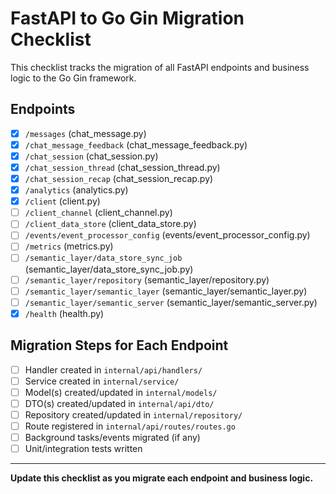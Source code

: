 # FastAPI to Go Gin Migration Checklist

This checklist tracks the migration of all FastAPI endpoints and business logic to the Go Gin framework.

## Endpoints

- [x] `/messages` (chat_message.py)
- [x] `/chat_message_feedback` (chat_message_feedback.py)
- [x] `/chat_session` (chat_session.py)
- [x] `/chat_session_thread` (chat_session_thread.py)
- [x] `/chat_session_recap` (chat_session_recap.py)
- [x] `/analytics` (analytics.py)
- [x] `/client` (client.py)
- [ ] `/client_channel` (client_channel.py)
- [ ] `/client_data_store` (client_data_store.py)
- [ ] `/events/event_processor_config` (events/event_processor_config.py)
- [ ] `/metrics` (metrics.py)
- [ ] `/semantic_layer/data_store_sync_job` (semantic_layer/data_store_sync_job.py)
- [ ] `/semantic_layer/repository` (semantic_layer/repository.py)
- [ ] `/semantic_layer/semantic_layer` (semantic_layer/semantic_layer.py)
- [ ] `/semantic_layer/semantic_server` (semantic_layer/semantic_server.py)
- [x] `/health` (health.py)

## Migration Steps for Each Endpoint

- [ ] Handler created in `internal/api/handlers/`
- [ ] Service created in `internal/service/`
- [ ] Model(s) created/updated in `internal/models/`
- [ ] DTO(s) created/updated in `internal/api/dto/`
- [ ] Repository created/updated in `internal/repository/`
- [ ] Route registered in `internal/api/routes/routes.go`
- [ ] Background tasks/events migrated (if any)
- [ ] Unit/integration tests written

---

**Update this checklist as you migrate each endpoint and business logic.**
